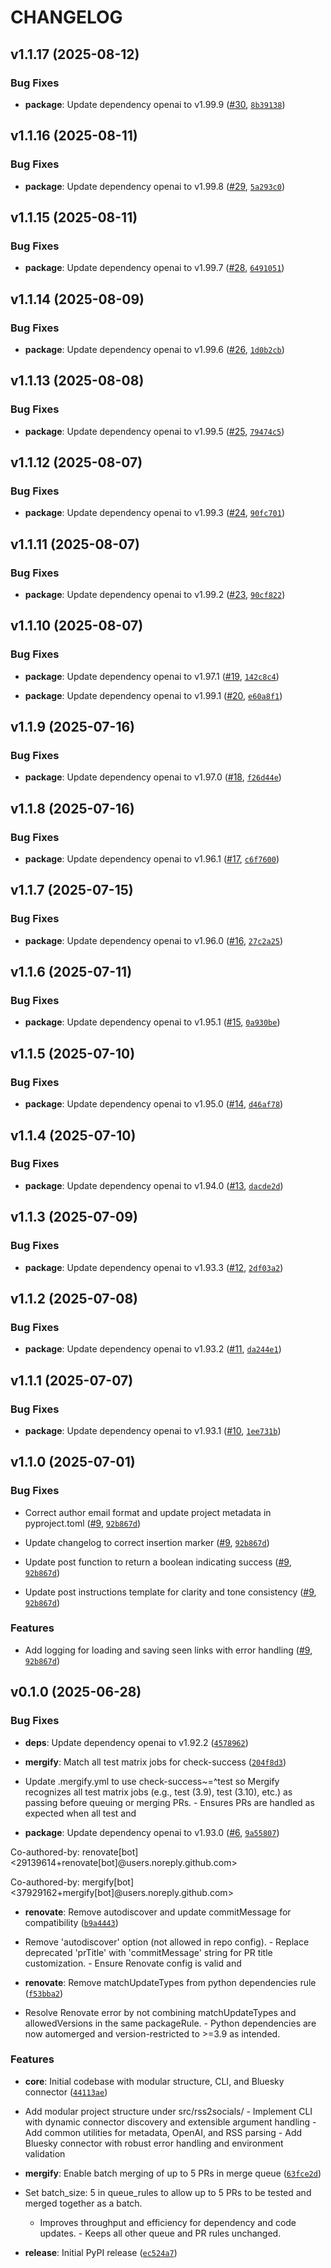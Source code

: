 # CHANGELOG

<!-- version list -->

## v1.1.17 (2025-08-12)

### Bug Fixes

- **package**: Update dependency openai to v1.99.9
  ([#30](https://github.com/ugns/rss2socials/pull/30),
  [`8b39138`](https://github.com/ugns/rss2socials/commit/8b391385c7fa2230e9e6918d7af36f146cd306cd))


## v1.1.16 (2025-08-11)

### Bug Fixes

- **package**: Update dependency openai to v1.99.8
  ([#29](https://github.com/ugns/rss2socials/pull/29),
  [`5a293c0`](https://github.com/ugns/rss2socials/commit/5a293c0c4501fb58e8c67400c6ad81ffc01f104c))


## v1.1.15 (2025-08-11)

### Bug Fixes

- **package**: Update dependency openai to v1.99.7
  ([#28](https://github.com/ugns/rss2socials/pull/28),
  [`6491051`](https://github.com/ugns/rss2socials/commit/6491051b05cb91ee2177ed5e4176f1ceb2fa1b08))


## v1.1.14 (2025-08-09)

### Bug Fixes

- **package**: Update dependency openai to v1.99.6
  ([#26](https://github.com/ugns/rss2socials/pull/26),
  [`1d0b2cb`](https://github.com/ugns/rss2socials/commit/1d0b2cb3ad4775b7b36a85073c6a327f49941121))


## v1.1.13 (2025-08-08)

### Bug Fixes

- **package**: Update dependency openai to v1.99.5
  ([#25](https://github.com/ugns/rss2socials/pull/25),
  [`79474c5`](https://github.com/ugns/rss2socials/commit/79474c5c49acfb7a31fd45332d017834c699b18f))


## v1.1.12 (2025-08-07)

### Bug Fixes

- **package**: Update dependency openai to v1.99.3
  ([#24](https://github.com/ugns/rss2socials/pull/24),
  [`90fc701`](https://github.com/ugns/rss2socials/commit/90fc701e0dc400ff7a3693787893031640c2e0b9))


## v1.1.11 (2025-08-07)

### Bug Fixes

- **package**: Update dependency openai to v1.99.2
  ([#23](https://github.com/ugns/rss2socials/pull/23),
  [`90cf822`](https://github.com/ugns/rss2socials/commit/90cf8228703625451a1d3572e0f7136855fe5bc6))


## v1.1.10 (2025-08-07)

### Bug Fixes

- **package**: Update dependency openai to v1.97.1
  ([#19](https://github.com/ugns/rss2socials/pull/19),
  [`142c8c4`](https://github.com/ugns/rss2socials/commit/142c8c4498ee612df615c531da1313a85760192f))

- **package**: Update dependency openai to v1.99.1
  ([#20](https://github.com/ugns/rss2socials/pull/20),
  [`e60a8f1`](https://github.com/ugns/rss2socials/commit/e60a8f1219b61a762153b2f1e12b2cdd59a6561a))


## v1.1.9 (2025-07-16)

### Bug Fixes

- **package**: Update dependency openai to v1.97.0
  ([#18](https://github.com/ugns/rss2socials/pull/18),
  [`f26d44e`](https://github.com/ugns/rss2socials/commit/f26d44e24b71c6b457f606a6427f5ecfb4adc886))


## v1.1.8 (2025-07-16)

### Bug Fixes

- **package**: Update dependency openai to v1.96.1
  ([#17](https://github.com/ugns/rss2socials/pull/17),
  [`c6f7600`](https://github.com/ugns/rss2socials/commit/c6f760029c4569fc106408b2f29fe2376e6b2d34))


## v1.1.7 (2025-07-15)

### Bug Fixes

- **package**: Update dependency openai to v1.96.0
  ([#16](https://github.com/ugns/rss2socials/pull/16),
  [`27c2a25`](https://github.com/ugns/rss2socials/commit/27c2a2539fdd9273967a96629aedbc1e365700dd))


## v1.1.6 (2025-07-11)

### Bug Fixes

- **package**: Update dependency openai to v1.95.1
  ([#15](https://github.com/ugns/rss2socials/pull/15),
  [`0a930be`](https://github.com/ugns/rss2socials/commit/0a930be3486862c5b3c8356b39a553d2f200cd5e))


## v1.1.5 (2025-07-10)

### Bug Fixes

- **package**: Update dependency openai to v1.95.0
  ([#14](https://github.com/ugns/rss2socials/pull/14),
  [`d46af78`](https://github.com/ugns/rss2socials/commit/d46af783efca147ff913f5d13ef943ed5ea18360))


## v1.1.4 (2025-07-10)

### Bug Fixes

- **package**: Update dependency openai to v1.94.0
  ([#13](https://github.com/ugns/rss2socials/pull/13),
  [`dacde2d`](https://github.com/ugns/rss2socials/commit/dacde2df53d0c75747b03d0dbb6062a673bc7e9f))


## v1.1.3 (2025-07-09)

### Bug Fixes

- **package**: Update dependency openai to v1.93.3
  ([#12](https://github.com/ugns/rss2socials/pull/12),
  [`2df03a2`](https://github.com/ugns/rss2socials/commit/2df03a2d134b3c4c7732e4911d26e4f6decd8515))


## v1.1.2 (2025-07-08)

### Bug Fixes

- **package**: Update dependency openai to v1.93.2
  ([#11](https://github.com/ugns/rss2socials/pull/11),
  [`da244e1`](https://github.com/ugns/rss2socials/commit/da244e1c051b09d71acb649aa4f7513af55bd1ad))


## v1.1.1 (2025-07-07)

### Bug Fixes

- **package**: Update dependency openai to v1.93.1
  ([#10](https://github.com/ugns/rss2socials/pull/10),
  [`1ee731b`](https://github.com/ugns/rss2socials/commit/1ee731b4393c49b528786e7282486f5debe153cb))


## v1.1.0 (2025-07-01)

### Bug Fixes

- Correct author email format and update project metadata in pyproject.toml
  ([#9](https://github.com/ugns/rss2socials/pull/9),
  [`92b867d`](https://github.com/ugns/rss2socials/commit/92b867dadabc27cc8e5694f20076164dae7e5779))

- Update changelog to correct insertion marker ([#9](https://github.com/ugns/rss2socials/pull/9),
  [`92b867d`](https://github.com/ugns/rss2socials/commit/92b867dadabc27cc8e5694f20076164dae7e5779))

- Update post function to return a boolean indicating success
  ([#9](https://github.com/ugns/rss2socials/pull/9),
  [`92b867d`](https://github.com/ugns/rss2socials/commit/92b867dadabc27cc8e5694f20076164dae7e5779))

- Update post instructions template for clarity and tone consistency
  ([#9](https://github.com/ugns/rss2socials/pull/9),
  [`92b867d`](https://github.com/ugns/rss2socials/commit/92b867dadabc27cc8e5694f20076164dae7e5779))

### Features

- Add logging for loading and saving seen links with error handling
  ([#9](https://github.com/ugns/rss2socials/pull/9),
  [`92b867d`](https://github.com/ugns/rss2socials/commit/92b867dadabc27cc8e5694f20076164dae7e5779))


## v0.1.0 (2025-06-28)

### Bug Fixes

- **deps**: Update dependency openai to v1.92.2
  ([`4578962`](https://github.com/ugns/rss2socials/commit/4578962db060eb7e9b5343fb06efbd7fbe02cf35))

- **mergify**: Match all test matrix jobs for check-success
  ([`204f8d3`](https://github.com/ugns/rss2socials/commit/204f8d34d5b1cbe27ee63833f91f26e2a06b1e80))

- Update .mergify.yml to use check-success~=^test so Mergify recognizes all test matrix jobs (e.g.,
  test (3.9), test (3.10), etc.) as passing before queuing or merging PRs. - Ensures PRs are handled
  as expected when all test and

- **package**: Update dependency openai to v1.93.0
  ([#6](https://github.com/ugns/rss2socials/pull/6),
  [`9a55807`](https://github.com/ugns/rss2socials/commit/9a55807dfa0944399f1101d026cecc05faa037e3))

Co-authored-by: renovate[bot] <29139614+renovate[bot]@users.noreply.github.com>

Co-authored-by: mergify[bot] <37929162+mergify[bot]@users.noreply.github.com>

- **renovate**: Remove autodiscover and update commitMessage for compatibility
  ([`b9a4443`](https://github.com/ugns/rss2socials/commit/b9a44431cc2e89da110fc4c9d9ff5a79d16949cf))

- Remove 'autodiscover' option (not allowed in repo config). - Replace deprecated 'prTitle' with
  'commitMessage' string for PR title customization. - Ensure Renovate config is valid and

- **renovate**: Remove matchUpdateTypes from python dependencies rule
  ([`f53bba2`](https://github.com/ugns/rss2socials/commit/f53bba2668134244287404cba3a373b34ee57d7c))

- Resolve Renovate error by not combining matchUpdateTypes and allowedVersions in the same
  packageRule. - Python dependencies are now automerged and version-restricted to >=3.9 as intended.

### Features

- **core**: Initial codebase with modular structure, CLI, and Bluesky connector
  ([`44113ae`](https://github.com/ugns/rss2socials/commit/44113ae330691916dd9257e3a05398f435df1684))

- Add modular project structure under src/rss2socials/ - Implement CLI with dynamic connector
  discovery and extensible argument handling - Add common utilities for metadata, OpenAI, and RSS
  parsing - Add Bluesky connector with robust error handling and environment validation

- **mergify**: Enable batch merging of up to 5 PRs in merge queue
  ([`63fce2d`](https://github.com/ugns/rss2socials/commit/63fce2db73fcc28ede15557010812dcb866f58ff))

- Set batch_size: 5 in queue_rules to allow up to 5 PRs to be tested and merged together as a batch.
  - Improves throughput and efficiency for dependency and code updates. - Keeps all other queue and
  PR rules unchanged.

- **release**: Initial PyPI release
  ([`ec524a7`](https://github.com/ugns/rss2socials/commit/ec524a78310a048b06e13af24607220cd5b8570d))
